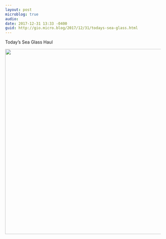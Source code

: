 ```yaml
---
layout: post
microblog: true
audio: 
date: 2017-12-31 13:33 -0400
guid: http://gio.micro.blog/2017/12/31/todays-sea-glass.html
---
```

Today’s Sea Glass Haul

<img src="http://gio.micro.blog/uploads/2017/7c9b3a4e16.jpg" width="599" height="600" />
